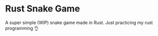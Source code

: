 # Rust Snake Game

A super simple (WIP) snake game made in Rust. Just practicing my rust programming :ok_hand:
